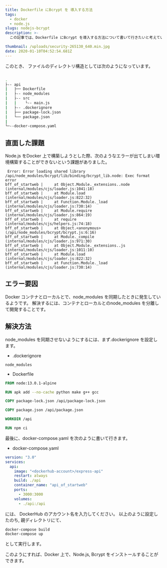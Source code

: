 ```yaml
---
title: Dockerfile にBcrypt を 導入する方法
tags:
  - docker
  - node.js
slugs: nodejs-bcrypt
description: >-
  この記事では、Dockerfile にBcrypt を導入する方法について書いて行きたいと考えています。

thumbnail: /uploads/security-265130_640.min.jpg
date: 2020-01-10T04:52:54.681Z
---
```

 このとき、 ファイルのディレクトリ構造としては次のようになっています。

```bash

.
├-- api
|   ├── Dockerfile
|   ├-- node_modules
|   ├-- src
|   |    └-- main.js 
|   ├-- .dockerignore
|   ├── package-lock.json
|   └── package.json
|
└─--docker-compose.yaml
```

## 直面した課題

Node.js をDocker 上で構築しようとした際、次のようなエラーが出てしまい環境構築することができないという課題がありました。

```
 Error: Error loading shared library /api/node_modules/bcrypt/lib/binding/bcrypt_lib.node: Exec format error
bff_of_startweb |     at Object.Module._extensions..node (internal/modules/cjs/loader.js:1041:18)
bff_of_startweb |     at Module.load (internal/modules/cjs/loader.js:822:32)
bff_of_startweb |     at Function.Module._load (internal/modules/cjs/loader.js:730:14)
bff_of_startweb |     at Module.require (internal/modules/cjs/loader.js:864:19)
bff_of_startweb |     at require (internal/modules/cjs/helpers.js:74:18)
bff_of_startweb |     at Object.<anonymous> (/api/node_modules/bcrypt/bcrypt.js:6:16)
bff_of_startweb |     at Module._compile (internal/modules/cjs/loader.js:971:30)
bff_of_startweb |     at Object.Module._extensions..js (internal/modules/cjs/loader.js:1011:10)
bff_of_startweb |     at Module.load (internal/modules/cjs/loader.js:822:32)
bff_of_startweb |     at Function.Module._load (internal/modules/cjs/loader.js:730:14)
```
## エラー要因

Docker コンテナとローカルとで、node_modules を同期したときに発生しているようです。 解決するには、コンテナとローカルとのnode_modules を分離して開発することです。

## 解決方法

node_modules を同期させないようにするには、まず.dockerignore を設定します。

* .dockerignore

```
node_modules
```

* Dockerfile

```Dockerfile
FROM node:13.0.1-alpine 

RUN apk add --no-cache python make g++ gcc 

COPY package-lock.json /api/package-lock.json

COPY package.json /api/package.json

WORKDIR /api

RUN npm ci
```

最後に、docker-compose.yaml を次のように書いて行きます。

* docker-compose.yaml

```yaml
version: "3.0"
services:
  api:
    image: "<dockerhub-account>/express-api"
    restart: always
    build: ./api
    container_name: "api_of_startweb"
    ports:
      - 3000:3000
    volumes: 
      - ./api:/api
```

<docker-hub-account> には、 DockerHub のアカウント名を入力してください。 
以上のように設定したのち, 親ディレクトリにて、

```
docker-compose build
docker-compose up
```

として実行します。

このようにすれば、Docker 上で、Node.js, Bcrypt をインストールすることができます。
